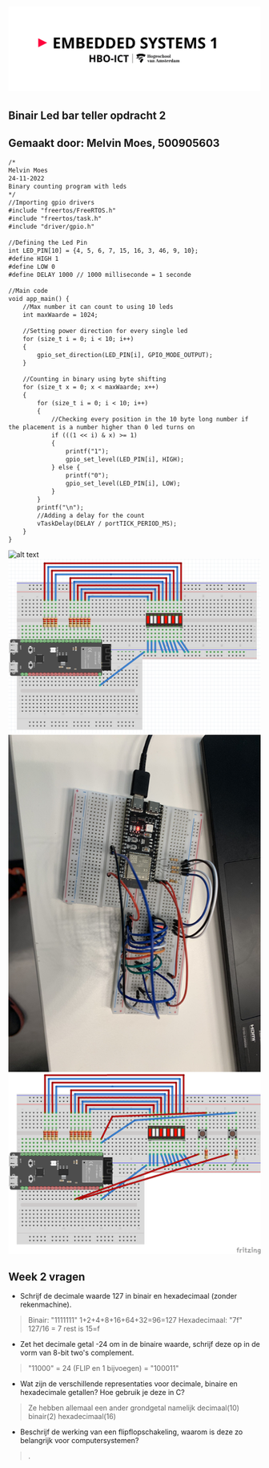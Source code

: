 # ![alt text](../assets/pictures/em1_markdown_header.png)

## Binair Led bar teller opdracht 2

## Gemaakt door: Melvin Moes, 500905603

    /*
    Melvin Moes
    24-11-2022
    Binary counting program with leds
    */
    //Importing gpio drivers
    #include "freertos/FreeRTOS.h"
    #include "freertos/task.h"
    #include "driver/gpio.h"

    //Defining the Led Pin 
    int LED_PIN[10] = {4, 5, 6, 7, 15, 16, 3, 46, 9, 10};
    #define HIGH 1
    #define LOW 0
    #define DELAY 1000 // 1000 milliseconde = 1 seconde

    //Main code
    void app_main() {
        //Max number it can count to using 10 leds
        int maxWaarde = 1024;

        //Setting power direction for every single led
        for (size_t i = 0; i < 10; i++)
        {
            gpio_set_direction(LED_PIN[i], GPIO_MODE_OUTPUT);
        }

        //Counting in binary using byte shifting
        for (size_t x = 0; x < maxWaarde; x++)
        {
            for (size_t i = 0; i < 10; i++)
            {
                //Checking every position in the 10 byte long number if the placement is a number higher than 0 led turns on
                if (((1 << i) & x) >= 1)
                {
                    printf("1");
                    gpio_set_level(LED_PIN[i], HIGH);
                } else {
                    printf("0");
                    gpio_set_level(LED_PIN[i], LOW);
                }
            }
            printf("\n");
            //Adding a delay for the count
            vTaskDelay(DELAY / portTICK_PERIOD_MS);
        }
    }  

![alt text](assets/gifs/binairtellerGIF.gif)
![alt text](assets/pictures/binair_schema.png)
![alt text](assets/pictures/binair_foto_knop.png)
![alt text](assets/pictures/binair_schema_knop.png)

## Week 2 vragen

- Schrijf de decimale waarde 127 in binair en hexadecimaal (zonder rekenmachine).

> Binair: "1111111" 1+2+4+8+16+64+32=96=127 Hexadecimaal: "7f" 127/16 = 7 rest is 15=f

- Zet het decimale getal -24 om in de binaire waarde, schrijf deze op in de vorm van 8-bit two's complement.

> "11000" = 24 (FLIP en 1 bijvoegen) = "100011"

- Wat zijn de verschillende representaties voor decimale, binaire en hexadecimale getallen? Hoe gebruik je deze in C?

> Ze hebben allemaal een ander grondgetal namelijk decimaal(10) binair(2) hexadecimaal(16)

- Beschrijf de werking van een flipflopschakeling, waarom is deze zo belangrijk voor computersystemen?

> .
